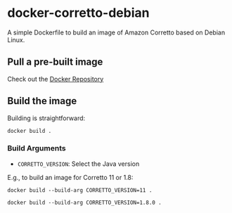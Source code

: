# docker-corretto-debian


A simple Dockerfile to build an image of Amazon Corretto based on Debian Linux.

## Pull a pre-built image

Check out the [Docker Repository](https://hub.docker.com/r/jogo81/corretto-debian)


## Build the image

Building is straightforward:

```
docker build .
```

### Build Arguments
* `CORRETTO_VERSION`: Select the Java version

E.g., to build an image for Corretto 11 or 1.8:

```
docker build --build-arg CORRETTO_VERSION=11 .

docker build --build-arg CORRETTO_VERSION=1.8.0 .
```
